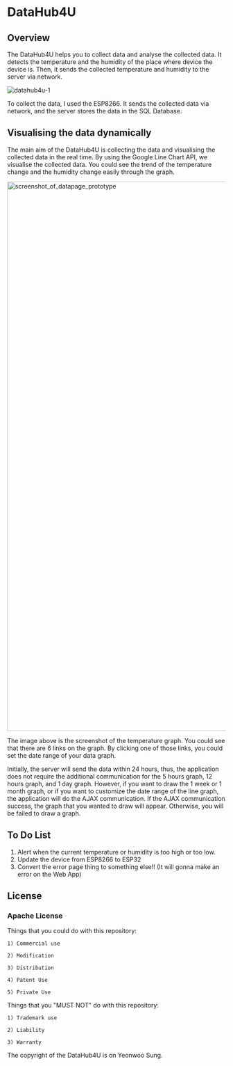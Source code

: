# DataHub4U


## Overview

The DataHub4U helps you to collect data and analyse the collected data.
It detects the temperature and the humidity of the place where device the device is.
Then, it sends the collected temperature and humidity to the server via network.


![datahub4u-1](https://user-images.githubusercontent.com/30489717/44945514-37070f80-ae26-11e8-8f5a-f5ddb41abdd7.png)


To collect the data, I used the ESP8266. It sends the collected data via network, and the server stores the data in the SQL Database.



## Visualising the data dynamically

The main aim of the DataHub4U is collecting the data and visualising the collected data in the real time.
By using the Google Line Chart API, we visualise the collected data.
You could see the trend of the temperature change and the humidity change easily through the graph.


<img width="1263" alt="screenshot_of_datapage_prototype" src="https://user-images.githubusercontent.com/30489717/44899708-74dc3900-ad3d-11e8-8502-c450bd5f4746.png">


The image above is the screenshot of the temperature graph.
You could see that there are 6 links on the graph.
By clicking one of those links, you could set the date range of your data graph.

Initially, the server will send the data within 24 hours, thus, the application does not require the additional communication for the 5 hours graph, 12 hours graph, and 1 day graph.
However, if you want to draw the 1 week or 1 month graph, or if you want to customize the date range of the line graph, the application will do the AJAX communication.
If the AJAX communication success, the graph that you wanted to draw will appear.
Otherwise, you will be failed to draw a graph.



## To Do List

1. Alert when the current temperature or humidity is too high or too low.
2. Update the device from ESP8266 to ESP32
3. Convert the error page thing to something else!! (It will gonna make an error on the Web App)



## License

### Apache License


Things that you could do with this repository:

    1) Commercial use

    2) Modification

    3) Distribution

    4) Patent Use

    5) Private Use


Things that you "MUST NOT" do with this repository:

    1) Trademark use

    2) Liability

    3) Warranty


The copyright of the DataHub4U is on Yeonwoo Sung.